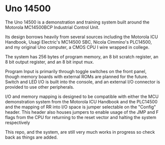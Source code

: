 # Uno 14500

The Uno 14500 is a demonstration and training system built around the Motorola MC14500BCP Industrial Control Unit.

Its design borrows heavily from several sources including the Motorola ICU Handbook, Usagi Electric's MC14500 SBC, Nicola Cimmino's PLC14500, and my original Uno computer, a CMOS CPU I wire wrapped in college.

The system has 256 bytes of program memory, an 8 bit scratch register, an 8 bit output register, and an 8 bit input mux.

Program Input is primarily through toggle switches on the front panel, though memory boards with external ROMs are planned for the future. Switch and LED I/O is built into the console, and an external I/O connector is provided to use other peripherals.

I/O and memory mapping is designed to be compatible with either the MCU demonstration system from the Motorola ICU Handbook and the PLC14500 and the mapping of RR into I/O space is jumper selectable on the "Config" header. This header also houses jumpers to enable usage of the JMP and F flags from the CPU for returning to the reset vector and halting the system respectively

This repo, and the system, are still very much works in progress so check back as things are added.
